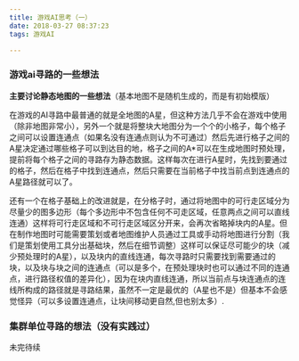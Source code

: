 ```yaml
---
title: 游戏AI思考（一）
date: 2018-03-27 08:37:23
tags: 游戏AI

---
```

### 游戏ai寻路的一些想法

**主要讨论静态地图的一些想法**（基本地图不是随机生成的，而是有初始模版）

在游戏的AI寻路中最普通的就是全地图的A星，但这种方法几乎不会在游戏中使用（除非地图非常小），另外一个就是将整块大地图分为一个个的小格子，每个格子之间可以设置连通点（如果名没有连通点则认为不可通过）然后先进行格子之间的A星决定通过哪些格子可以到达目的地，格子之间的A*可以在生成地图时预处理，提前将每个格子之间的寻路存为静态数据。这样每次在进行A星时，先找到要通过的格子，然后在格子中找到连通点，然后只需要在当前格子中找当前点到连通点的A星路径就可以了。


还有一个在格子基础上的改进就是，在分格子时，通过将地图中的可行走区域分为尽量少的图多边形（每个多边形中不包含任何不可走区域，任意两点之间可以直线连通）这样将可行走区域和不可行走区域区分开来，会再次省略掉块内的A星。但在制作地图时可能需要策划或者地图维护人员通过工具或手动将地图进行分割（我们是策划使用工具分出基础块，然后在细节调整）这样可以保证尽可能少的块（减少预处理时的A星），以及块内的直线连通，每次寻路时只需要找到需要通过的块，以及块与块之间的连通点（可以是多个，在预处理块时也可以通过不同的连通点，进行路径权值的差异化），因为在块内直线连通，所以当前点与块连通点的连线所构成的路径就是寻路结果，虽然不一定是最优的（A星也不是）但基本不会感觉怪异（可以多设置连通点，让块间移动更自然,但也别太多）.


### 集群单位寻路的想法（没有实践过）

未完待续


